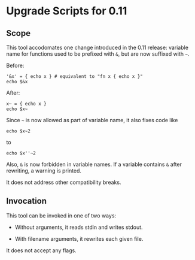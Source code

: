 # Upgrade Scripts for 0.11


## Scope

This tool accodomates one change introduced in the 0.11 release: variable name for functions used to be prefixed with `&`, but are now suffixed with `~`.

Before:

```
'&x' = { echo x } # equivalent to "fn x { echo x }"
echo $&x
```

After:

```
x~ = { echo x }
echo $x~
```

Since `~` is now allowed as part of variable name, it also fixes code like

```
echo $x~2
```

to

```
echo $x''~2
```

Also, `&` is now forbidden in variable names. If a variable contains `&` after
rewriting, a warning is printed.

It does not address other compatibility breaks.

## Invocation

This tool can be invoked in one of two ways:

*   Without arguments, it reads stdin and writes stdout.

*   With filename arguments, it rewrites each given file.

It does not accept any flags.
